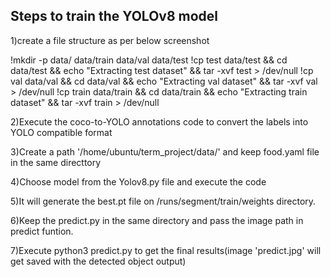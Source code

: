 ## Steps to train the YOLOv8 model

1)create a file structure as per below screenshot

 !mkdir -p data/ data/train data/val data/test
 !cp test data/test && cd data/test && echo "Extracting test dataset" && tar -xvf test > /dev/null
 !cp val data/val && cd data/val && echo "Extracting val dataset" &&  tar -xvf val > /dev/null
 !cp train data/train && cd data/train && echo "Extracting train dataset" &&  tar -xvf train > /dev/null

2)Execute the coco-to-YOLO annotations code to convert the labels into YOLO compatible format

3)Create a path '/home/ubuntu/term_project/data/' and keep food.yaml file in the same directtory

4)Choose model from the Yolov8.py file and execute the code

5)It will generate the best.pt file on /runs/segment/train/weights directory.

6)Keep the predict.py in the same directory and pass the image path in predict funtion.

7)Execute python3 predict.py to get the final results(image 'predict.jpg' will get saved with the detected object output)
